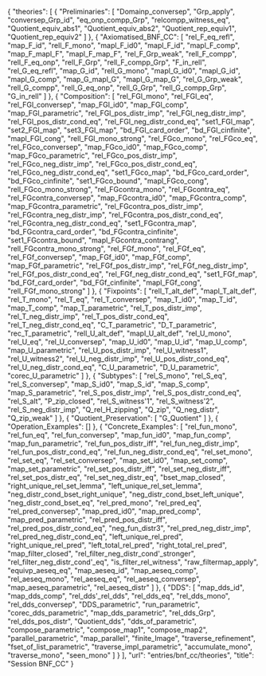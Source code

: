 {
    "theories": [
        {
            "Preliminaries": [
                "Domainp_conversep",
                "Grp_apply",
                "conversep_Grp_id",
                "eq_onp_compp_Grp",
                "relcompp_witness_eq",
                "Quotient_equiv_abs1",
                "Quotient_equiv_abs2",
                "Quotient_rep_equiv1",
                "Quotient_rep_equiv2"
            ]
        },
        {
            "Axiomatised_BNF_CC": [
                "rel_F_eq_refl",
                "map_F_id",
                "rell_F_mono",
                "mapl_F_id0",
                "mapl_F_id",
                "mapl_F_comp",
                "map_F_mapl_F",
                "mapl_F_map_F",
                "rel_F_Grp_weak",
                "rell_F_compp",
                "rell_F_eq_onp",
                "rell_F_Grp",
                "rell_F_compp_Grp",
                "F_in_rell",
                "rel_G_eq_refl",
                "map_G_id",
                "rell_G_mono",
                "mapl_G_id0",
                "mapl_G_id",
                "mapl_G_comp",
                "map_G_mapl_G",
                "mapl_G_map_G",
                "rel_G_Grp_weak",
                "rell_G_compp",
                "rell_G_eq_onp",
                "rell_G_Grp",
                "rell_G_compp_Grp",
                "G_in_rell"
            ]
        },
        {
            "Composition": [
                "rel_FGl_mono",
                "rel_FGl_eq",
                "rel_FGl_conversep",
                "map_FGl_id0",
                "map_FGl_comp",
                "map_FGl_parametric",
                "rel_FGl_pos_distr_imp",
                "rel_FGl_neg_distr_imp",
                "rel_FGl_pos_distr_cond_eq",
                "rel_FGl_neg_distr_cond_eq",
                "set1_FGl_map",
                "set2_FGl_map",
                "set3_FGl_map",
                "bd_FGl_card_order",
                "bd_FGl_cinfinite",
                "mapl_FGl_cong",
                "rell_FGl_mono_strong",
                "rel_FGco_mono",
                "rel_FGco_eq",
                "rel_FGco_conversep",
                "map_FGco_id0",
                "map_FGco_comp",
                "map_FGco_parametric",
                "rel_FGco_pos_distr_imp",
                "rel_FGco_neg_distr_imp",
                "rel_FGco_pos_distr_cond_eq",
                "rel_FGco_neg_distr_cond_eq",
                "set1_FGco_map",
                "bd_FGco_card_order",
                "bd_FGco_cinfinite",
                "set1_FGco_bound",
                "mapl_FGco_cong",
                "rell_FGco_mono_strong",
                "rel_FGcontra_mono",
                "rel_FGcontra_eq",
                "rel_FGcontra_conversep",
                "map_FGcontra_id0",
                "map_FGcontra_comp",
                "map_FGcontra_parametric",
                "rel_FGcontra_pos_distr_imp",
                "rel_FGcontra_neg_distr_imp",
                "rel_FGcontra_pos_distr_cond_eq",
                "rel_FGcontra_neg_distr_cond_eq",
                "set1_FGcontra_map",
                "bd_FGcontra_card_order",
                "bd_FGcontra_cinfinite",
                "set1_FGcontra_bound",
                "mapl_FGcontra_contrang",
                "rell_FGcontra_mono_strong",
                "rel_FGf_mono",
                "rel_FGf_eq",
                "rel_FGf_conversep",
                "map_FGf_id0",
                "map_FGf_comp",
                "map_FGf_parametric",
                "rel_FGf_pos_distr_imp",
                "rel_FGf_neg_distr_imp",
                "rel_FGf_pos_distr_cond_eq",
                "rel_FGf_neg_distr_cond_eq",
                "set1_FGf_map",
                "bd_FGf_card_order",
                "bd_FGf_cinfinite",
                "mapl_FGf_cong",
                "rell_FGf_mono_strong"
            ]
        },
        {
            "Fixpoints": [
                "rell_T_alt_def",
                "mapl_T_alt_def",
                "rel_T_mono",
                "rel_T_eq",
                "rel_T_conversep",
                "map_T_id0",
                "map_T_id",
                "map_T_comp",
                "map_T_parametric",
                "rel_T_pos_distr_imp",
                "rel_T_neg_distr_imp",
                "rel_T_pos_distr_cond_eq",
                "rel_T_neg_distr_cond_eq",
                "C_T_parametric",
                "D_T_parametric",
                "rec_T_parametric",
                "rell_U_alt_def",
                "mapl_U_alt_def",
                "rel_U_mono",
                "rel_U_eq",
                "rel_U_conversep",
                "map_U_id0",
                "map_U_id",
                "map_U_comp",
                "map_U_parametric",
                "rel_U_pos_distr_imp",
                "rel_U_witness1",
                "rel_U_witness2",
                "rel_U_neg_distr_imp",
                "rel_U_pos_distr_cond_eq",
                "rel_U_neg_distr_cond_eq",
                "C_U_parametric",
                "D_U_parametric",
                "corec_U_parametric"
            ]
        },
        {
            "Subtypes": [
                "rel_S_mono",
                "rel_S_eq",
                "rel_S_conversep",
                "map_S_id0",
                "map_S_id",
                "map_S_comp",
                "map_S_parametric",
                "rel_S_pos_distr_imp",
                "rel_S_pos_distr_cond_eq",
                "rel_S_alt",
                "P_zip_closed",
                "rel_S_witness'1",
                "rel_S_witness'2",
                "rel_S_neg_distr_imp",
                "Q_rel_H_zipping",
                "Q_zip",
                "Q_neg_distr",
                "Q_zip_weak"
            ]
        },
        {
            "Quotient_Preservation": [
                "G_Quotient"
            ]
        },
        {
            "Operation_Examples": []
        },
        {
            "Concrete_Examples": [
                "rel_fun_mono",
                "rel_fun_eq",
                "rel_fun_conversep",
                "map_fun_id0",
                "map_fun_comp",
                "map_fun_parametric",
                "rel_fun_pos_distr_iff",
                "rel_fun_neg_distr_imp",
                "rel_fun_pos_distr_cond_eq",
                "rel_fun_neg_distr_cond_eq",
                "rel_set_mono",
                "rel_set_eq",
                "rel_set_conversep",
                "map_set_id0",
                "map_set_comp",
                "map_set_parametric",
                "rel_set_pos_distr_iff",
                "rel_set_neg_distr_iff",
                "rel_set_pos_distr_eq",
                "rel_set_neg_distr_eq",
                "bset_map_closed",
                "right_unique_rel_set_lemma",
                "left_unique_rel_set_lemma",
                "neg_distr_cond_bset_right_unique",
                "neg_distr_cond_bset_left_unique",
                "neg_distr_cond_bset_eq",
                "rel_pred_mono",
                "rel_pred_eq",
                "rel_pred_conversep",
                "map_pred_id0",
                "map_pred_comp",
                "map_pred_parametric",
                "rel_pred_pos_distr_iff",
                "rel_pred_pos_distr_cond_eq",
                "neg_fun_distr3",
                "rel_pred_neg_distr_imp",
                "rel_pred_neg_distr_cond_eq",
                "left_unique_rel_pred",
                "right_unique_rel_pred",
                "left_total_rel_pred",
                "right_total_rel_pred",
                "map_filter_closed",
                "rel_filter_neg_distr_cond'_stronger",
                "rel_filter_neg_distr_cond'_eq",
                "is_filter_rel_witness",
                "raw_filtermap_apply",
                "equivp_aeseq_eq",
                "map_aeseq_id",
                "map_aeseq_comp",
                "rel_aeseq_mono",
                "rel_aeseq_eq",
                "rel_aeseq_conversep",
                "map_aeseq_parametric",
                "rel_aeseq_distr"
            ]
        },
        {
            "DDS": [
                "map_dds_id",
                "map_dds_comp",
                "rel_dds'_rel_dds",
                "rel_dds_eq",
                "rel_dds_mono",
                "rel_dds_conversep",
                "DDS_parametric",
                "run_parametric",
                "corec_dds_parametric",
                "map_dds_parametric",
                "rel_dds_Grp",
                "rel_dds_pos_distr",
                "Quotient_dds",
                "dds_of_parametric",
                "compose_parametric",
                "compose_map1",
                "compose_map2",
                "parallel_parametric",
                "map_parallel",
                "finite_Image",
                "traverse_refinement",
                "fset_of_list_parametric",
                "traverse_impl_parametric",
                "accumulate_mono",
                "traverse_mono",
                "seen_mono"
            ]
        }
    ],
    "url": "entries/bnf_cc/theories",
    "title": "Session BNF_CC"
}